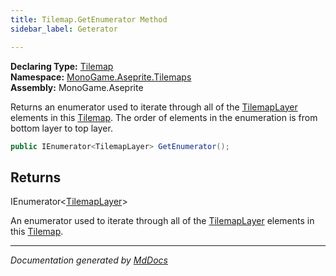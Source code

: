 ```yaml
---
title: Tilemap.GetEnumerator Method
sidebar_label: Geterator

---
```


**Declaring Type:** [Tilemap](../)  
**Namespace:** [MonoGame.Aseprite.Tilemaps](../../)  
**Assembly:** MonoGame.Aseprite

Returns an enumerator used to iterate through all of the [TilemapLayer](../../TilemapLayer/) elements in this [Tilemap](../).  The order of elements in the enumeration is from bottom layer to top layer.

```csharp
public IEnumerator<TilemapLayer> GetEnumerator();
```

## Returns

IEnumerator\<[TilemapLayer](../../TilemapLayer/)\>

An enumerator used to iterate through all of the [TilemapLayer](../../TilemapLayer/) elements in this [Tilemap](../).

___

*Documentation generated by [MdDocs](https://github.com/ap0llo/mddocs)*
